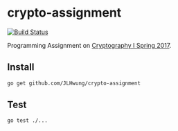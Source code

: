 # crypto-assignment
[![Build Status](https://travis-ci.org/JLHwung/crypto-assignment.svg?branch=master)](https://travis-ci.org/JLHwung/crypto-assignment)

Programming Assignment on [Cryptography I Spring 2017](https://www.coursera.org/learn/crypto/home/welcome).

## Install
```bash
go get github.com/JLHwung/crypto-assignment
```

## Test
```bash
go test ./...
```

